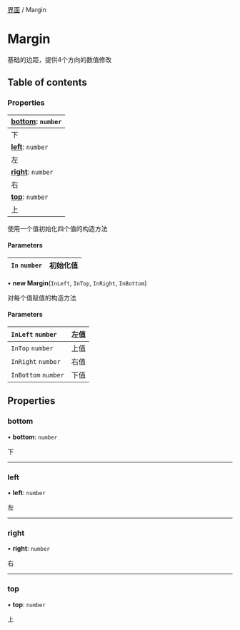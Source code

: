 [界面](../groups/界面.界面.md) / Margin

# Margin <Badge type="tip" text="Class" /> <Score text="Margin" />

基础的边距，提供4个方向的数值修改

## Table of contents

### Properties <Score text="Properties" /> 
| **[bottom](mw.Margin.md#bottom)**: `number`  |
| :-----|
| 下|
| **[left](mw.Margin.md#left)**: `number`  |
| 左|
| **[right](mw.Margin.md#right)**: `number`  |
| 右|
| **[top](mw.Margin.md#top)**: `number`  |
| 上|

使用一个值初始化四个值的构造方法

#### Parameters

| `In` `number` | 初始化值 |
| :------ | :------ |

• **new Margin**(`InLeft`, `InTop`, `InRight`, `InBottom`)

对每个值赋值的构造方法

#### Parameters

| `InLeft` `number` | 左值 |
| :------ | :------ |
| `InTop` `number` | 上值 |
| `InRight` `number` | 右值 |
| `InBottom` `number` | 下值 |

## Properties

### bottom <Score text="bottom" /> 

• **bottom**: `number`

下

___

### left <Score text="left" /> 

• **left**: `number`

左

___

### right <Score text="right" /> 

• **right**: `number`

右

___

### top <Score text="top" /> 

• **top**: `number`

上
